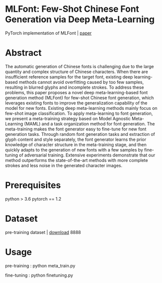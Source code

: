 # MLFont: Few-Shot Chinese Font Generation via Deep Meta-Learning
PyTorch implementation of MLFont | [paper](https://dl.acm.org/doi/10.1145/3460426.3463606)

# Abstract
The automatic generation of Chinese fonts is challenging due to the large quantity and complex structure of Chinese characters. When there are insufficient reference samples for the target font, existing deep learning-based methods cannot avoid overfitting caused by too few samples, resulting in blurred glyphs and incomplete strokes. To address these problems, this paper proposes a novel deep meta-learning-based font generation method (MLFont) for few-shot Chinese font generation, which leverages existing fonts to improve the generalization capability of the model for new fonts. Existing deep meta-learning methods mainly focus on few-shot image classification. To apply meta-learning to font generation, we present a meta-training strategy based on Model Agnostic Meta-Learning (MAML) and a task organization method for font generation. The meta-training makes the font generator easy to fine-tune for new font generation tasks. Through random font generation tasks and extraction of glyph content and style separately, the font generator learns the prior knowledge of character structure in the meta-training stage, and then quickly adapts to the generation of new fonts with a few samples by fine-tuning of adversarial training. Extensive experiments demonstrate that our method outperforms the state-of-the-art methods with more complete strokes and less noise in the generated character images.

# Prerequisites
python > 3.6
pytorch == 1.2

# Dataset
pre-training dataset | [download](https://pan.baidu.com/s/1RDgv7pPybdjWf24sclHnEw) 8888

# Usage
pre-training : python meta_train.py

fine-tuning  : python finetuning.py 
